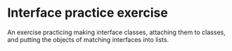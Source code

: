 # Interface practice exercise

An exercise practicing making interface classes, attaching them to classes, and putting the objects of matching interfaces into lists. 